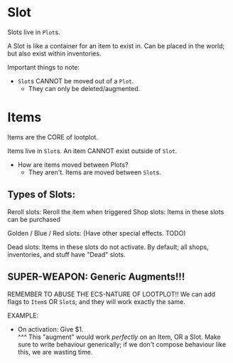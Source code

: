 

# Slot
Slots live in `Plot`s.

A Slot is like a container for an item to exist in.
Can be placed in the world; but also exist within inventories.

Important things to note:
- `Slot`s CANNOT be moved out of a `Plot`.
    - They can only be deleted/augmented.







# Items 
Items are the CORE of lootplot.

Items live in `Slot`s.
An item CANNOT exist outside of `Slot`.

- How are items moved between Plots?
    - They aren't. Items are moved between `Slot`s.








## Types of Slots:
Reroll slots:
    Reroll the item when triggered
Shop slots:
    Items in these slots can be purchased

Golden / Blue / Red slots:
    (Have other special effects. TODO)

Dead slots:
    Items in these slots do not activate.
    By default; all shops, inventories, and stuff have "Dead" slots.




## SUPER-WEAPON: Generic Augments!!!
REMEMBER TO ABUSE THE ECS-NATURE OF LOOTPLOT!!
We can add flags to `Item`s OR `Slot`s; and they will work exactly the same.

EXAMPLE:
- On activation:  Give $1.   
^^^ This "augment" would work *perfectly* on an Item, OR a Slot.
Make sure to write behaviour generically;
if we don't compose behaviour like this, we are wasting time.



